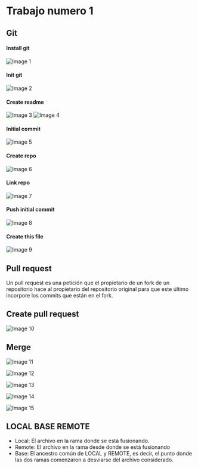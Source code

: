 # Trabajo numero 1
## Git


#### Install git
![Image 1](./images/image_1.png)

#### Init git 
![Image 2](./images/image_2.png)

#### Create readme
![Image 3](./images/image_3.png)
![Image 4](./images/image_4.png)

#### Initial commit
![Image 5](./images/image_5.png)

#### Create repo
![Image 6](./images/image_6.png)

#### Link repo
![Image 7](./images/image_7.png)

#### Push initial commit
![Image 8](./images/image_8.png)

#### Create this file
![Image 9](./images/image_9.png)

## Pull request

Un pull request es una petición que el propietario de un fork de un repositorio hace al propietario del repositorio original para que este último incorpore los commits que están en el fork. 

## Create pull request

![Image 10](./images/image_10.png)

## Merge

![Image 11](./images/image_11.png)

![Image 12](./images/image_12.png)

![Image 13](./images/image_13.png)

![Image 14](./images/image_14.png)

![Image 15](./images/image_15.png)

## LOCAL BASE REMOTE

* Local: El archivo en la rama donde se está fusionando. 
* Remote: El archivo en la rama desde donde se está fusionando
* Base: El ancestro común de LOCAL y REMOTE, es decir, el punto donde las dos ramas comenzaron a desviarse del archivo considerado.  